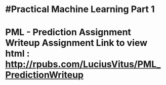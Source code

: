 #Practical Machine Learning Part 1
=================================
PML - Prediction Assignment Writeup Assignment
Link to view html : http://rpubs.com/LuciusVitus/PML_PredictionWriteup
=====================================================
